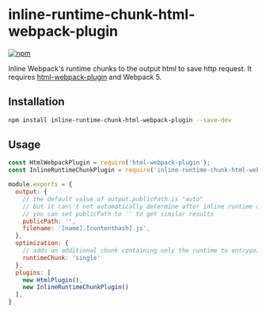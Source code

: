 # inline-runtime-chunk-html-webpack-plugin

[![npm](https://img.shields.io/npm/v/inline-runtime-chunk-html-webpack-plugin.svg)](https://www.npmjs.com/package/inline-runtime-chunk-html-webpack-plugin)

Inline Webpack's runtime chunks to the output html to save http request. It requires [html-webpack-plugin](https://github.com/jantimon/html-webpack-plugin) and Webpack 5.

## Installation

``` sh
npm install inline-runtime-chunk-html-webpack-plugin --save-dev
```


## Usage

``` js
const HtmlWebpackPlugin = require('html-webpack-plugin');
const InlineRuntimeChunkPlugin = require('inline-runtime-chunk-html-webpack-plugin');

module.exports = {
  output: {
    // the default value of output.publicPath is "auto"
    // but it can\'t not automatically determine after inline runtime chunk within html
    // you can set publicPath to '' to get similar results
    publicPath: '',
    filename: '[name].[contenthash].js',
  },
  optimization: {
    // adds an additional chunk containing only the runtime to entrypoint
    runtimeChunk: 'single'
  },
  plugins: [
    new HtmlPlugin(),
    new InlineRuntimeChunkPlugin()
  ],
}
```
